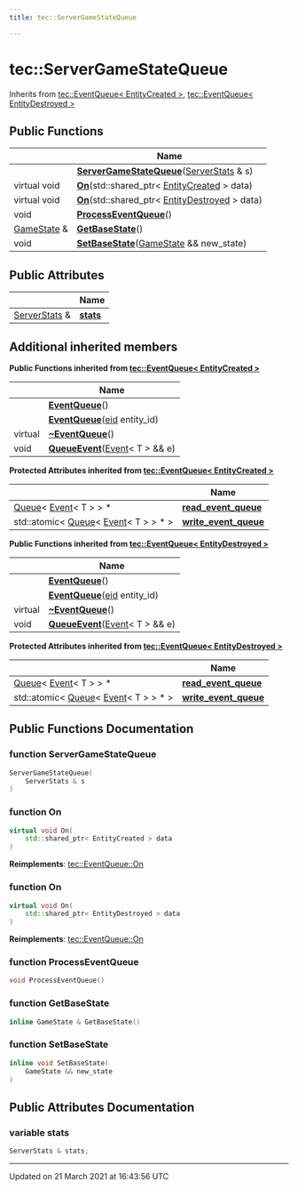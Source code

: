 ```yaml
---
title: tec::ServerGameStateQueue

---
```


# tec::ServerGameStateQueue



Inherits from [tec::EventQueue< EntityCreated >](/engine/Classes/classtec_1_1_event_queue/), [tec::EventQueue< EntityDestroyed >](/engine/Classes/classtec_1_1_event_queue/)

## Public Functions

|                | Name           |
| -------------- | -------------- |
| | **[ServerGameStateQueue](/engine/Classes/classtec_1_1_server_game_state_queue/#function-servergamestatequeue)**([ServerStats](/engine/Classes/classtec_1_1_server_stats/) & s) |
| virtual void | **[On](/engine/Classes/classtec_1_1_server_game_state_queue/#function-on)**(std::shared_ptr< [EntityCreated](/engine/Classes/structtec_1_1_entity_created/) > data) |
| virtual void | **[On](/engine/Classes/classtec_1_1_server_game_state_queue/#function-on)**(std::shared_ptr< [EntityDestroyed](/engine/Classes/structtec_1_1_entity_destroyed/) > data) |
| void | **[ProcessEventQueue](/engine/Classes/classtec_1_1_server_game_state_queue/#function-processeventqueue)**() |
| [GameState](/engine/Classes/structtec_1_1_game_state/) & | **[GetBaseState](/engine/Classes/classtec_1_1_server_game_state_queue/#function-getbasestate)**() |
| void | **[SetBaseState](/engine/Classes/classtec_1_1_server_game_state_queue/#function-setbasestate)**([GameState](/engine/Classes/structtec_1_1_game_state/) && new_state) |

## Public Attributes

|                | Name           |
| -------------- | -------------- |
| [ServerStats](/engine/Classes/classtec_1_1_server_stats/) & | **[stats](/engine/Classes/classtec_1_1_server_game_state_queue/#variable-stats)**  |

## Additional inherited members

**Public Functions inherited from [tec::EventQueue< EntityCreated >](/engine/Classes/classtec_1_1_event_queue/)**

|                | Name           |
| -------------- | -------------- |
| | **[EventQueue](/engine/Classes/classtec_1_1_event_queue/#function-eventqueue)**() |
| | **[EventQueue](/engine/Classes/classtec_1_1_event_queue/#function-eventqueue)**([eid](/engine/Namespaces/namespacetec/#typedef-eid) entity_id) |
| virtual | **[~EventQueue](/engine/Classes/classtec_1_1_event_queue/#function-~eventqueue)**() |
| void | **[QueueEvent](/engine/Classes/classtec_1_1_event_queue/#function-queueevent)**([Event](/engine/Classes/structtec_1_1_event/)< T > && e) |

**Protected Attributes inherited from [tec::EventQueue< EntityCreated >](/engine/Classes/classtec_1_1_event_queue/)**

|                | Name           |
| -------------- | -------------- |
| [Queue](/engine/Classes/structtec_1_1_queue/)< [Event](/engine/Classes/structtec_1_1_event/)< T > > * | **[read_event_queue](/engine/Classes/classtec_1_1_event_queue/#variable-read_event_queue)**  |
| std::atomic< [Queue](/engine/Classes/structtec_1_1_queue/)< [Event](/engine/Classes/structtec_1_1_event/)< T > > * > | **[write_event_queue](/engine/Classes/classtec_1_1_event_queue/#variable-write_event_queue)**  |

**Public Functions inherited from [tec::EventQueue< EntityDestroyed >](/engine/Classes/classtec_1_1_event_queue/)**

|                | Name           |
| -------------- | -------------- |
| | **[EventQueue](/engine/Classes/classtec_1_1_event_queue/#function-eventqueue)**() |
| | **[EventQueue](/engine/Classes/classtec_1_1_event_queue/#function-eventqueue)**([eid](/engine/Namespaces/namespacetec/#typedef-eid) entity_id) |
| virtual | **[~EventQueue](/engine/Classes/classtec_1_1_event_queue/#function-~eventqueue)**() |
| void | **[QueueEvent](/engine/Classes/classtec_1_1_event_queue/#function-queueevent)**([Event](/engine/Classes/structtec_1_1_event/)< T > && e) |

**Protected Attributes inherited from [tec::EventQueue< EntityDestroyed >](/engine/Classes/classtec_1_1_event_queue/)**

|                | Name           |
| -------------- | -------------- |
| [Queue](/engine/Classes/structtec_1_1_queue/)< [Event](/engine/Classes/structtec_1_1_event/)< T > > * | **[read_event_queue](/engine/Classes/classtec_1_1_event_queue/#variable-read_event_queue)**  |
| std::atomic< [Queue](/engine/Classes/structtec_1_1_queue/)< [Event](/engine/Classes/structtec_1_1_event/)< T > > * > | **[write_event_queue](/engine/Classes/classtec_1_1_event_queue/#variable-write_event_queue)**  |


## Public Functions Documentation

### function ServerGameStateQueue

```cpp
ServerGameStateQueue(
    ServerStats & s
)
```


### function On

```cpp
virtual void On(
    std::shared_ptr< EntityCreated > data
)
```


**Reimplements**: [tec::EventQueue::On](/engine/Classes/classtec_1_1_event_queue/#function-on)


### function On

```cpp
virtual void On(
    std::shared_ptr< EntityDestroyed > data
)
```


**Reimplements**: [tec::EventQueue::On](/engine/Classes/classtec_1_1_event_queue/#function-on)


### function ProcessEventQueue

```cpp
void ProcessEventQueue()
```


### function GetBaseState

```cpp
inline GameState & GetBaseState()
```


### function SetBaseState

```cpp
inline void SetBaseState(
    GameState && new_state
)
```


## Public Attributes Documentation

### variable stats

```cpp
ServerStats & stats;
```


-------------------------------

Updated on 21 March 2021 at 16:43:56 UTC